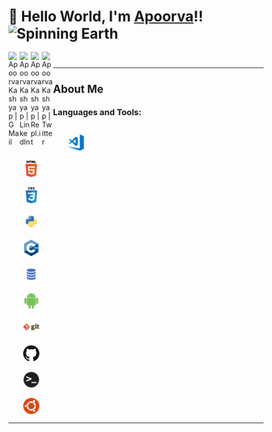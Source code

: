 # 👋 Hello World, I'm **[Apoorva](https://apoorvakashyap.github.io/)!! <img src="https://github.com/TheDudeThatCode/TheDudeThatCode/blob/master/Assets/Earth.gif" width="32px" alt="Spinning Earth">**

<a href="mailto:apoorvakashyap54@gmail.com">
    <img align="left" alt="Apoorva Kashyap | GMail" width="22px" src="https://cdn.jsdelivr.net/npm/simple-icons@3.13.0/icons/gmail.svg" />
</a>
<a href="https://www.linkedin.com/in/apoorvakashyap54/">
    <img align="left" alt="Apoorva Kashyap | LinkedIn" width="22px" src="https://cdn.jsdelivr.net/npm/simple-icons@v3/icons/linkedin.svg" />
</a>
<a href="https://replit.com/@ApoorvaKashyap">
    <img align="left" alt="Apoorva Kashyap | Repl.it" width="22px" src="https://cdn.jsdelivr.net/npm/simple-icons@3.13.0/icons/repl-dot-it.svg" />
</a>
<a href="https://twitter.com/kashyap_apoorva">
    <img align="left" alt="Apoorva Kashyap | Twitter" width="22px" src="https://cdn.jsdelivr.net/npm/simple-icons@v3/icons/twitter.svg" />
</a>
<br />

---

## **About Me**

<!--
**ApoorvaKashyap/ApoorvaKashyap** is a ✨ _special_ ✨ repository because its `README.md` (this file) appears on your GitHub profile.

Here are some ideas to get you started:

- 🔭 I’m currently working on ...
- 🌱 I’m currently learning ...
- 👯 I’m looking to collaborate on ...
- 🤔 I’m looking for help with ...
- 💬 Ask me about ...
- 📫 How to reach me: ...
- 😄 Pronouns: ...
- ⚡ Fun fact: ...
-->

### **Languages and Tools:**  

<code>
    <img width="32px" src="https://raw.githubusercontent.com/github/explore/80688e429a7d4ef2fca1e82350fe8e3517d3494d/topics/visual-studio-code/visual-studio-code.png" alt="VS Code">
</code>
<code>
    <img width="32px" src="https://raw.githubusercontent.com/github/explore/80688e429a7d4ef2fca1e82350fe8e3517d3494d/topics/html/html.png" alt="HTML5">
</code>
<code>
    <img width="32px" src="https://raw.githubusercontent.com/github/explore/80688e429a7d4ef2fca1e82350fe8e3517d3494d/topics/css/css.png" alt="CSS">
</code>
<code>
    <img width="32px" src="https://raw.githubusercontent.com/github/explore/80688e429a7d4ef2fca1e82350fe8e3517d3494d/topics/python/python.png" alt="Python">
</code>
<code>
    <img width="32px" src="https://raw.githubusercontent.com/github/explore/80688e429a7d4ef2fca1e82350fe8e3517d3494d/topics/cpp/cpp.png" alt="C++">
</code>
<code>
    <img width="32px" src="https://raw.githubusercontent.com/github/explore/80688e429a7d4ef2fca1e82350fe8e3517d3494d/topics/sql/sql.png" alt="SQL">
</code>
<code>
    <img width="32px" src="https://raw.githubusercontent.com/github/explore/80688e429a7d4ef2fca1e82350fe8e3517d3494d/topics/android/android.png" alt="Android">
</code>
<code>
    <img width="32px" src="https://raw.githubusercontent.com/github/explore/80688e429a7d4ef2fca1e82350fe8e3517d3494d/topics/git/git.png" alt="Git">
</code>
<code>
    <img width="32px" src="https://raw.githubusercontent.com/github/explore/78df643247d429f6cc873026c0622819ad797942/topics/github/github.png" alt="Github">
</code>
<code>
    <img width="32px" src="https://raw.githubusercontent.com/github/explore/80688e429a7d4ef2fca1e82350fe8e3517d3494d/topics/terminal/terminal.png" alt="Terminal">
</code>
<code>
    <img width="32px" src="https://raw.githubusercontent.com/github/explore/80688e429a7d4ef2fca1e82350fe8e3517d3494d/topics/ubuntu/ubuntu.png" alt="Ubuntu">
</code>

---

